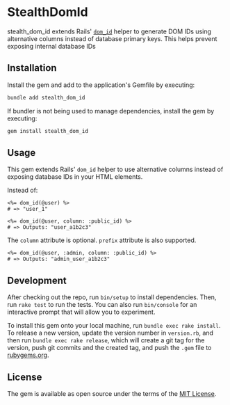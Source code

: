 # StealthDomId

stealth_dom_id extends Rails' [`dom_id`](https://github.com/rails/rails/blob/main/actionview/lib/action_view/record_identifier.rb) helper to generate DOM IDs using alternative columns instead of database primary keys. This helps prevent exposing internal database IDs


## Installation

Install the gem and add to the application's Gemfile by executing:

```bash
bundle add stealth_dom_id
```

If bundler is not being used to manage dependencies, install the gem by executing:

```bash
gem install stealth_dom_id
```


## Usage

This gem extends Rails' `dom_id` helper to use alternative columns instead of exposing database IDs in your HTML elements.

Instead of:
```erb
<%= dom_id(@user) %>
# => "user_1"

<%= dom_id(@user, column: :public_id) %>
# => Outputs: "user_a1b2c3"
```

The `column` attribute is optional. `prefix` attribute is also supported.

```erb
<%= dom_id(@user, :admin, column: :public_id) %>
# => Outputs: "admin_user_a1b2c3"
```


## Development

After checking out the repo, run `bin/setup` to install dependencies. Then, run `rake test` to run the tests. You can also run `bin/console` for an interactive prompt that will allow you to experiment.

To install this gem onto your local machine, run `bundle exec rake install`. To release a new version, update the version number in `version.rb`, and then run `bundle exec rake release`, which will create a git tag for the version, push git commits and the created tag, and push the `.gem` file to [rubygems.org](https://rubygems.org).


## License

The gem is available as open source under the terms of the [MIT License](https://opensource.org/licenses/MIT).
